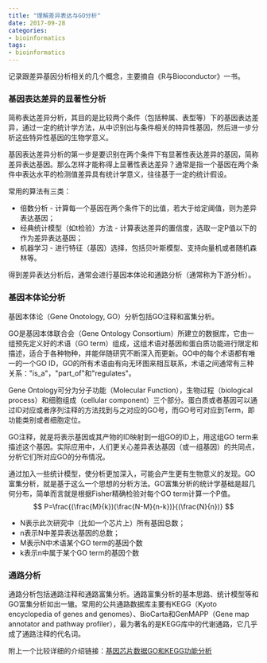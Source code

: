 ```yaml
---
title: "理解差异表达与GO分析"
date: 2017-09-28
categories: 
- bioinformatics
tags:
- bioinformatics
---
```


记录跟差异基因分析相关的几个概念，主要摘自《R与Bioconductor》一书。

<!-- more -->
### 基因表达差异的显著性分析

简称表达差异分析，其目的是比较两个条件（包括种属、表型等）下的基因表达差异，通过一定的统计学方法，从中识别出与条件相关的特异性基因，然后进一步分析这些特异性基因的生物学意义。

基因表达差异分析的第一步是要识别在两个条件下有显著性表达差异的基因，简称差异表达基因。那么怎样才能称得上显著性表达差异？通常是指一个基因在两个条件中表达水平的检测值差异具有统计学意义，往往基于一定的统计假设。

常用的算法有三类：

- 倍数分析 - 计算每一个基因在两个条件下的比值，若大于给定阈值，则为差异表达基因；
- 经典统计模型（如t检验）方法 - 计算表达差异的置信度，选取一定P值以下的作为差异表达基因；
- 机器学习 - 进行特征（基因）选择，包括贝叶斯模型、支持向量机或者随机森林等。

得到差异表达分析后，通常会进行基因本体论和通路分析（通常称为下游分析）。



### 基因本体论分析

基因本体论（Gene Onotology, GO）分析包括GO注释和富集分析。

GO是基因本体联合会（Gene Ontology Consortium）所建立的数据库，它由一组预先定义好的术语（GO term）组成，这组术语对基因和蛋白质功能进行限定和描述，适合于各种物种，并能伴随研究不断深入而更新。GO中的每个术语都有唯一的一个GO ID，GO的所有术语由有向无环图来相互联系，术语之间通常有三种关系："is_a"，"part_of"和"regulates"。

Gene Ontology可分为分子功能（Molecular Function），生物过程（biological process）和细胞组成（cellular component）三个部分。蛋白质或者基因可以通过ID对应或者序列注释的方法找到与之对应的GO号，而GO号可对应到Term，即功能类别或者细胞定位。

GO注释，就是将表示基因或其产物的ID映射到一组GO的ID上，用这组GO term来描述这个基因。实际应用中，人们更关心差异表达基因（或一组基因）的共同点，分析它们所对应GO的分布情况。

通过加入一些统计模型，使分析更加深入，可能会产生更有生物意义的发现。GO富集分析，就是基于这么一个思想的分析方法。GO富集分析的统计学基础是超几何分布，简单而言就是根据Fisher精确检验对每个GO term计算一个P值。
$$
P=\frac{(\frac{M}{k})(\frac{N-M}{n-k})}{(\frac{N}{n})}
$$

- N表示此次研究中（比如一个芯片上）所有基因总数；
- n表示N中差异表达基因的总数；
- M表示N中术语某个GO term的基因个数
- k表示n中属于某个GO term的基因个数



### 通路分析

通路分析包括通路注释和通路富集分析。通路富集分析的基本思路、统计模型等和GO富集分析如出一辙。常用的公共通路数据库主要有KEGG（Kyoto encyclopedia of genes and genomes）、BioCarta和GenMAPP（Gene map annotator and pathway profiler），最为著名的是KEGG库中的代谢通路，它几乎成了通路注释的代名词。

附上一个比较详细的介绍链接：[基因芯片数据GO和KEGG功能分析](http://bbs.sciencenet.cn/thread-2673857-1-1.html)